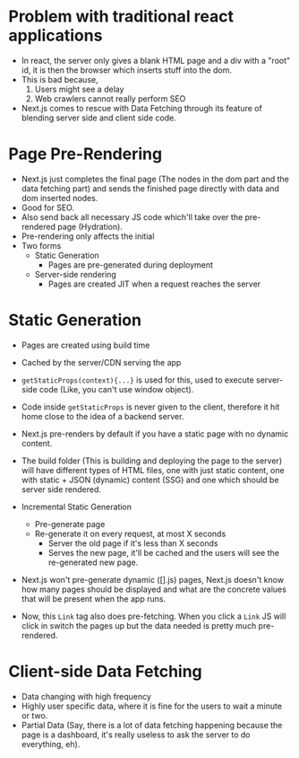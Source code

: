 # Problem with traditional react applications
- In react, the server only gives a blank HTML page and a div with a "root" id, it is then the browser which inserts stuff into the dom.
- This is bad because,
  1. Users might see a delay
  2. Web crawlers cannot really perform SEO
- Next.js comes to rescue with Data Fetching through its feature of blending server side and client side code.

# Page Pre-Rendering
- Next.js just completes the final page (The nodes in the dom part and the data fetching part) and sends the finished page directly with data and dom inserted nodes.
- Good for SEO.
- Also send back all necessary JS code which'll take over the pre-rendered page (Hydration).
- Pre-rendering only affects the initial 
- Two forms
  - Static Generation
    - Pages are pre-generated during deployment
  - Server-side rendering
    - Pages are created JIT when a request reaches the server

# Static Generation
- Pages are created using build time
- Cached by the server/CDN serving the app
- `getStaticProps(context){...}` is used for this, used to execute server-side code (Like, you can't use window object).
- Code inside `getStaticProps` is never given to the client, therefore it hit home close to the idea of a backend server.

- Next.js pre-renders by default if you have a static page with no dynamic content.

- The build folder (This is building and deploying the page to the server) will have different types of HTML files, one with just static content, one with static + JSON (dynamic) content (SSG) and one which should be server side rendered.

- Incremental Static Generation
  - Pre-generate page
  - Re-generate it on every request, at most X seconds
    - Server the old page if it's less than X seconds
    - Serves the new page, it'll be cached and the users will see the re-generated new page.

- Next.js won't pre-generate dynamic ([].js) pages, Next.js doesn't know how many pages should be displayed and what are the concrete values that will be present when the app runs.

- Now, this `Link` tag also does pre-fetching. When you click a `Link` JS will click in switch the pages up but the data needed is pretty much pre-rendered.

# Client-side Data Fetching
- Data changing with high frequency
- Highly user specific data, where it is fine for the users to wait a minute or two.
- Partial Data (Say, there is a lot of data fetching happening because the page is a dashboard, it's really useless to ask the server to do everything, eh).